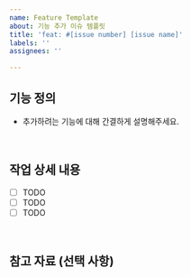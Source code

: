 ```yaml
---
name: Feature Template
about: 기능 추가 이슈 템플릿
title: 'feat: #[issue number] [issue name]'
labels: ''
assignees: ''

---
```


## 기능 정의

- 추가하려는 기능에 대해 간결하게 설명해주세요.

<br>

## 작업 상세 내용

- [ ] TODO
- [ ] TODO
- [ ] TODO

<br>

## 참고 자료 (선택 사항)
